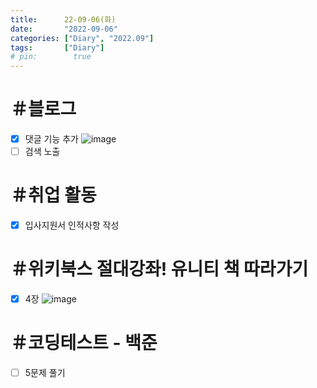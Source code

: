 ```yaml
---
title:      22-09-06(화)
date:       "2022-09-06"
categories: ["Diary", "2022.09"]
tags:       ["Diary"]
# pin:        true
---
```


# ＃블로그
- [x] 댓글 기능 추가
  ![image](https://user-images.githubusercontent.com/85896566/188630507-1aad82e6-60c8-4c99-bd20-c2b3f642a366.png)
- [ ] 검색 노출

# ＃취업 활동
- [x] 입사지원서 인적사항 작성

# ＃위키북스 절대강좌! 유니티 책 따라가기
- [x] 4장
  ![image](https://user-images.githubusercontent.com/85896566/188605298-43cec807-3796-4809-a48c-b56846394e86.png)

# ＃코딩테스트 - 백준
- [ ] 5문제 풀기
